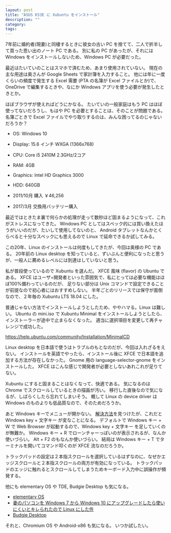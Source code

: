 ```yaml
---
layout: post
title: "ASUS K53E に Xubuntu をインストール"
description: ""
category: 
tags: 
---
```


7年前に婚約者(現妻)と同棲するときに彼女の古い PC を捨てて、二人で折半して買った思い出のノート PC である。
別に私の PC があったが、それには Windows をインストールしないため、Windows PC が必要だった。

最近はたいていのことはスマホで済むため、あまり使用されていない。
現在の主な用途は奥さんが Google Sheets で家計簿を入力すること。
他には年に一度くらいの頻度で発生する Excel 需要 (PTA の名簿が Excel ファイルとか)で、OneDrive で編集するときや、なにか Windows アプリを使う必要が発生したときとか。

ほぼブラウザが使えればどうにかなる。
たいていの一般家庭はもう PC はほぼ使ってないだろうし、もはや PC を必要とすることは、そのことが問題である。
名簿ごときで Excel ファイルでやり取りするのは、みんな困ってるのじゃないだろうか？

* OS: Windows 10
* Display: 15.6 インチ WXGA (1366x768)
* CPU: Core i5 2410M 2.3GHz/2コア
* RAM: 4GB
* Graphics: Intel HD Graphics 3000
* HDD: 640GB 

* 2011/10月 購入 ￥46,256
* 2017/3月 交換用バッテリー購入

最近ではときたま裏で何らかの処理が走って数秒ほど固まるようになって、これがストレスになってきた。
Windows PC としてはスペック的には買い換えたほうがいいのだが、たいして使用してないのと、
Android タブレットなんかとくらべると十分なスペックにも思えるので Linux で延命できるか試してみる。

この20年、Linux のインストールは何度もしてきたが、今回は奥様の PC である。
20年前の Linux desktop を知っていると、ずいぶんと便利になったと思うが、一般人に薦めるレベルには到達はしていないと思う。

私が普段使っているので Xubuntu を選んだ。
XFCE 風味 (flavor) の Ubuntu である。
XFCE はユーザ=開発者といった雰囲気で、私にとっては必要な機能はほぼ100%備わっているのだが、
足りない部分は Unix コマンドで設定できることが前提なので初心者にはおすすめしない。
半年ごとのリリースでは保守が面倒なので、２年毎の Xubuntu LTS 18.04 にした。

普通じゃない方法でインストールしようとしたため、ややハマる。Linux は難しい。
Ubuntu の mini.iso で Xubuntu Minimal をインストールしようとしたら、インストーラーが途中で止まらなくなった。
適当に選択項目を変更して再チャレンジで成功した。

https://help.ubuntu.com/community/Installation/MinimalCD

Linux desktop を日本語で使うはトラブルのもとなのだが、今回は入れざるをえない。
インストールを英語でやったら、インストール後に XFCE で日本語を追加する方法が存在しなかった。
Gnome 用の language-selector-gnome をインストールした。
XFCE はこんな感じで開発者が必要としないあれこれが足りてない。

Xubuntu にすると固まることはなくなって、快適である。
気になるのは Chrome でスクロールしているときの描画が汚い。
移行した直後なので気になるが、しばらくしたら忘れてしまいそう。
概して Linux の device driver は Windows のものよりも低品質なので、そのためだろうか。

あと Windows キーでメニューが開かない。
[解決方法](https://qiita.com/kazoo04/items/6fb6eeb16e1213c1c15b)を見つけたが、これだと Windows key + 文字キー が変なことになる。
デフォルトで Windows キー + W で Web Browser が起動するので、Windows key + 文字キー を足していくのが無難か。
Windows キー + R でローンチャーっぽいのが表示されるが、なんか使いづらい。
Alt + F2 のもなんか使いづらい。
結局は Windows キー + T でターミナルを開いてコマンド叩くのが XFCE 流なのだろうか。

トラックパッドの設定は２本指スクロールを選択しているはずなのに、なぜかエッジスクロールと２本指スクロールの両方が有効になっている。
トラックパッドのエッジに触れるとスクロールしてしまうためキーボード入力中に誤操作が頻発する。

他にも elementary OS や TDE, Budgie Desktop も気になる。
* [elementary OS](https://elementary.io/)
* [妻のパソコンを Windows 7 から Windows 10 にアップグレードしたら使いにくいとキレられたので Linux にした件](https://eng-blog.iij.ad.jp/archives/2430)
* [Budgie Desktop](https://github.com/solus-project/budgie-desktop)

それと、Chromium OS や Android-x86 も気になる。
いつか試したい。

